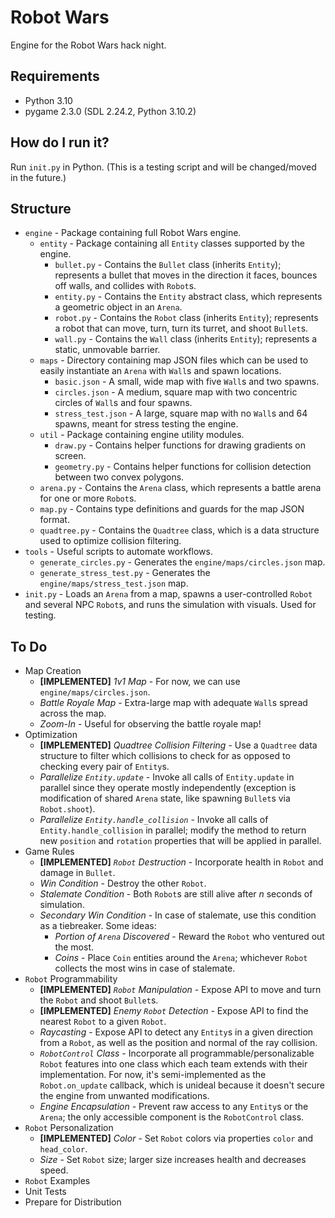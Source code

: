 # Robot Wars

Engine for the Robot Wars hack night.

## Requirements

* Python 3.10
* pygame 2.3.0 (SDL 2.24.2, Python 3.10.2)

## How do I run it?

Run `init.py` in Python. (This is a testing script and will be changed/moved in the future.)

## Structure

* `engine` - Package containing full Robot Wars engine.
    * `entity` - Package containing all `Entity` classes supported by the engine.
        * `bullet.py` - Contains the `Bullet` class (inherits `Entity`); represents a bullet that moves in the direction it faces, bounces off walls, and collides with `Robot`s.
        * `entity.py` - Contains the `Entity` abstract class, which represents a geometric object in an `Arena`.
        * `robot.py` - Contains the `Robot` class (inherits `Entity`); represents a robot that can move, turn, turn its turret, and shoot `Bullet`s.
        * `wall.py` - Contains the `Wall` class (inherits `Entity`); represents a static, unmovable barrier.
    * `maps` - Directory containing map JSON files which can be used to easily instantiate an `Arena` with `Wall`s and spawn locations.
        * `basic.json` - A small, wide map with five `Wall`s and two spawns.
        * `circles.json` - A medium, square map with two concentric circles of `Wall`s and four spawns.
        * `stress_test.json` - A large, square map with no `Wall`s and 64 spawns, meant for stress testing the engine.
    * `util` - Package containing engine utility modules.
        * `draw.py` - Contains helper functions for drawing gradients on screen.
        * `geometry.py` - Contains helper functions for collision detection between two convex polygons.
    * `arena.py` - Contains the `Arena` class, which represents a battle arena for one or more `Robot`s.
    * `map.py` - Contains type definitions and guards for the map JSON format.
    * `quadtree.py` - Contains the `Quadtree` class, which is a data structure used to optimize collision filtering.
* `tools` - Useful scripts to automate workflows.
    * `generate_circles.py` - Generates the `engine/maps/circles.json` map.
    * `generate_stress_test.py` - Generates the `engine/maps/stress_test.json` map.
* `init.py` - Loads an `Arena` from a map, spawns a user-controlled `Robot` and several NPC `Robot`s, and runs the simulation with visuals. Used for testing.

## To Do

* Map Creation
    * **[IMPLEMENTED]** *1v1 Map* - For now, we can use `engine/maps/circles.json`.
    * *Battle Royale Map* - Extra-large map with adequate `Wall`s spread across the map.
    * *Zoom-In* - Useful for observing the battle royale map!
* Optimization
    * **[IMPLEMENTED]** *Quadtree Collision Filtering* - Use a `Quadtree` data structure to filter which collisions to check for as opposed to checking every pair of `Entity`s.
    * *Parallelize `Entity.update`* - Invoke all calls of `Entity.update` in parallel since they operate mostly independently (exception is modification of shared `Arena` state, like spawning `Bullet`s via `Robot.shoot`).
    * *Parallelize `Entity.handle_collision`* - Invoke all calls of `Entity.handle_collision` in parallel; modify the method to return new `position` and `rotation` properties that will be applied in parallel.
* Game Rules
    * **[IMPLEMENTED]** *`Robot` Destruction* - Incorporate health in `Robot` and damage in `Bullet`.
    * *Win Condition* - Destroy the other `Robot`.
    * *Stalemate Condition* - Both `Robot`s are still alive after *n* seconds of simulation.
    * *Secondary Win Condition* - In case of stalemate, use this condition as a tiebreaker. Some ideas:
        * *Portion of `Arena` Discovered* - Reward the `Robot` who ventured out the most.
        * *Coins* - Place `Coin` entities around the `Arena`; whichever `Robot` collects the most wins in case of stalemate.
* `Robot` Programmability
    * **[IMPLEMENTED]** *`Robot` Manipulation* - Expose API to move and turn the `Robot` and shoot `Bullet`s.
    * **[IMPLEMENTED]** *Enemy `Robot` Detection* - Expose API to find the nearest `Robot` to a given `Robot`.
    * *Raycasting* - Expose API to detect any `Entity`s in a given direction from a `Robot`, as well as the position and normal of the ray collision.
    * *`RobotControl` Class* - Incorporate all programmable/personalizable `Robot` features into one class which each team extends with their implementation. For now, it's semi-implemented as the `Robot.on_update` callback, which is unideal because it doesn't secure the engine from unwanted modifications.
    * *Engine Encapsulation* - Prevent raw access to any `Entity`s or the `Arena`; the only accessible component is the `RobotControl` class.
* `Robot` Personalization
    * **[IMPLEMENTED]** *Color* - Set `Robot` colors via properties `color` and `head_color`.
    * *Size* - Set `Robot` size; larger size increases health and decreases speed.
* `Robot` Examples
* Unit Tests
* Prepare for Distribution
